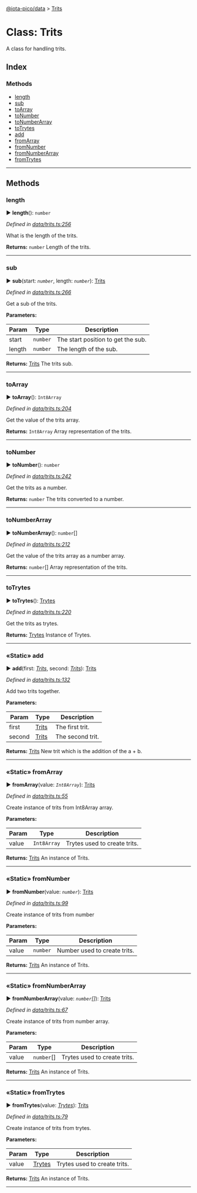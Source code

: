 [@iota-pico/data](../README.md) > [Trits](../classes/trits.md)



# Class: Trits


A class for handling trits.

## Index

### Methods

* [length](trits.md#length)
* [sub](trits.md#sub)
* [toArray](trits.md#toarray)
* [toNumber](trits.md#tonumber)
* [toNumberArray](trits.md#tonumberarray)
* [toTrytes](trits.md#totrytes)
* [add](trits.md#add)
* [fromArray](trits.md#fromarray)
* [fromNumber](trits.md#fromnumber)
* [fromNumberArray](trits.md#fromnumberarray)
* [fromTrytes](trits.md#fromtrytes)



---
## Methods
<a id="length"></a>

###  length

► **length**(): `number`



*Defined in [data/trits.ts:256](https://github.com/iotaeco/iota-pico-data/blob/5154449/src/data/trits.ts#L256)*



What is the length of the trits.




**Returns:** `number`
Length of the trits.






___

<a id="sub"></a>

###  sub

► **sub**(start: *`number`*, length: *`number`*): [Trits](trits.md)



*Defined in [data/trits.ts:266](https://github.com/iotaeco/iota-pico-data/blob/5154449/src/data/trits.ts#L266)*



Get a sub of the trits.


**Parameters:**

| Param | Type | Description |
| ------ | ------ | ------ |
| start | `number`   |  The start position to get the sub. |
| length | `number`   |  The length of the sub. |





**Returns:** [Trits](trits.md)
The trits sub.






___

<a id="toarray"></a>

###  toArray

► **toArray**(): `Int8Array`



*Defined in [data/trits.ts:204](https://github.com/iotaeco/iota-pico-data/blob/5154449/src/data/trits.ts#L204)*



Get the value of the trits array.




**Returns:** `Int8Array`
Array representation of the trits.






___

<a id="tonumber"></a>

###  toNumber

► **toNumber**(): `number`



*Defined in [data/trits.ts:242](https://github.com/iotaeco/iota-pico-data/blob/5154449/src/data/trits.ts#L242)*



Get the trits as a number.




**Returns:** `number`
The trits converted to a number.






___

<a id="tonumberarray"></a>

###  toNumberArray

► **toNumberArray**(): `number`[]



*Defined in [data/trits.ts:212](https://github.com/iotaeco/iota-pico-data/blob/5154449/src/data/trits.ts#L212)*



Get the value of the trits array as a number array.




**Returns:** `number`[]
Array representation of the trits.






___

<a id="totrytes"></a>

###  toTrytes

► **toTrytes**(): [Trytes](trytes.md)



*Defined in [data/trits.ts:220](https://github.com/iotaeco/iota-pico-data/blob/5154449/src/data/trits.ts#L220)*



Get the trits as trytes.




**Returns:** [Trytes](trytes.md)
Instance of Trytes.






___

<a id="add"></a>

### «Static» add

► **add**(first: *[Trits](trits.md)*, second: *[Trits](trits.md)*): [Trits](trits.md)



*Defined in [data/trits.ts:132](https://github.com/iotaeco/iota-pico-data/blob/5154449/src/data/trits.ts#L132)*



Add two trits together.


**Parameters:**

| Param | Type | Description |
| ------ | ------ | ------ |
| first | [Trits](trits.md)   |  The first trit. |
| second | [Trits](trits.md)   |  The second trit. |





**Returns:** [Trits](trits.md)
New trit which is the addition of the a + b.






___

<a id="fromarray"></a>

### «Static» fromArray

► **fromArray**(value: *`Int8Array`*): [Trits](trits.md)



*Defined in [data/trits.ts:55](https://github.com/iotaeco/iota-pico-data/blob/5154449/src/data/trits.ts#L55)*



Create instance of trits from Int8Array array.


**Parameters:**

| Param | Type | Description |
| ------ | ------ | ------ |
| value | `Int8Array`   |  Trytes used to create trits. |





**Returns:** [Trits](trits.md)
An instance of Trits.






___

<a id="fromnumber"></a>

### «Static» fromNumber

► **fromNumber**(value: *`number`*): [Trits](trits.md)



*Defined in [data/trits.ts:99](https://github.com/iotaeco/iota-pico-data/blob/5154449/src/data/trits.ts#L99)*



Create instance of trits from number


**Parameters:**

| Param | Type | Description |
| ------ | ------ | ------ |
| value | `number`   |  Number used to create trits. |





**Returns:** [Trits](trits.md)
An instance of Trits.






___

<a id="fromnumberarray"></a>

### «Static» fromNumberArray

► **fromNumberArray**(value: *`number`[]*): [Trits](trits.md)



*Defined in [data/trits.ts:67](https://github.com/iotaeco/iota-pico-data/blob/5154449/src/data/trits.ts#L67)*



Create instance of trits from number array.


**Parameters:**

| Param | Type | Description |
| ------ | ------ | ------ |
| value | `number`[]   |  Trytes used to create trits. |





**Returns:** [Trits](trits.md)
An instance of Trits.






___

<a id="fromtrytes"></a>

### «Static» fromTrytes

► **fromTrytes**(value: *[Trytes](trytes.md)*): [Trits](trits.md)



*Defined in [data/trits.ts:79](https://github.com/iotaeco/iota-pico-data/blob/5154449/src/data/trits.ts#L79)*



Create instance of trits from trytes.


**Parameters:**

| Param | Type | Description |
| ------ | ------ | ------ |
| value | [Trytes](trytes.md)   |  Trytes used to create trits. |





**Returns:** [Trits](trits.md)
An instance of Trits.






___



